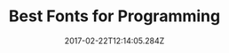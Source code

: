 ---
title: "Best Fonts for Programming"
date: "2017-02-22T12:14:05.284Z"
layout: post
path: "/best-fonts-for-programming/"
---